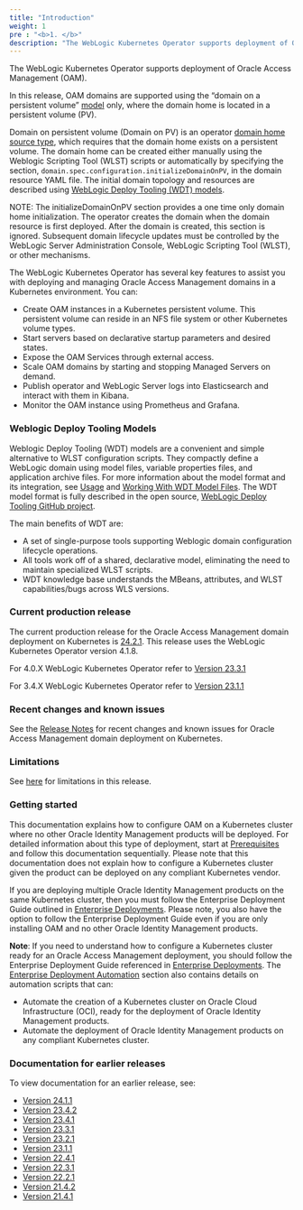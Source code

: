 ```yaml
---
title: "Introduction"
weight: 1
pre : "<b>1. </b>"
description: "The WebLogic Kubernetes Operator supports deployment of Oracle Access Management (OAM). Follow the instructions in this guide to set up these Oracle Access Management domains on Kubernetes."
---
```


The WebLogic Kubernetes Operator supports deployment of Oracle Access Management (OAM).

In this release, OAM domains are supported using the “domain on a persistent volume”
[model](https://oracle.github.io/weblogic-kubernetes-operator/managing-domains/choosing-a-model/) only, where the domain home is located in a persistent volume (PV).

Domain on persistent volume (Domain on PV) is an operator [domain home source type](https://oracle.github.io/weblogic-kubernetes-operator/managing-domains/choosing-a-model/), which requires that the domain home exists on a persistent volume. The domain home can be created either manually using the Weblogic Scripting Tool (WLST) scripts or automatically by specifying the section, `domain.spec.configuration.initializeDomainOnPV`, in the domain resource YAML file. The initial domain topology and resources are described using [WebLogic Deploy Tooling (WDT) models](https://oracle.github.io/weblogic-kubernetes-operator/managing-domains/domain-on-pv/overview/#weblogic-deploy-tooling-models).

NOTE: The initializeDomainOnPV section provides a one time only domain home initialization. The operator creates the domain when the domain resource is first deployed. After the domain is created, this section is ignored. Subsequent domain lifecycle updates must be controlled by the WebLogic Server Administration Console, WebLogic Scripting Tool (WLST), or other mechanisms.

The WebLogic Kubernetes Operator has several key features to assist you with deploying and managing Oracle Access Management domains in a Kubernetes
environment. You can:


* Create OAM instances in a Kubernetes persistent volume. This persistent volume can reside in an NFS file system or other Kubernetes volume types.
* Start servers based on declarative startup parameters and desired states.
* Expose the OAM Services through external access.
* Scale OAM domains by starting and stopping Managed Servers on demand.
* Publish operator and WebLogic Server logs into Elasticsearch and interact with them in Kibana.
* Monitor the OAM instance using Prometheus and Grafana.

### Weblogic Deploy Tooling Models

Weblogic Deploy Tooling (WDT) models are a convenient and simple alternative to WLST configuration scripts. They compactly define a WebLogic domain using model files, variable properties files, and application archive files. For more information about the model format and its integration, see [Usage](https://oracle.github.io/weblogic-kubernetes-operator/managing-domains/domain-on-pv/usage/) and [Working With WDT Model Files](https://oracle.github.io/weblogic-kubernetes-operator/managing-domains/domain-on-pv/model-files/). The WDT model format is fully described in the open source, [WebLogic Deploy Tooling GitHub project](https://oracle.github.io/weblogic-deploy-tooling/).

The main benefits of WDT are:

   + A set of single-purpose tools supporting Weblogic domain configuration lifecycle operations.
   + All tools work off of a shared, declarative model, eliminating the need to maintain specialized WLST scripts.
   + WDT knowledge base understands the MBeans, attributes, and WLST capabilities/bugs across WLS versions.

### Current production release

The current production release for the Oracle Access Management domain deployment on Kubernetes is [24.2.1](https://github.com/oracle/fmw-kubernetes/releases). This release uses the WebLogic Kubernetes Operator version 4.1.8.

For 4.0.X WebLogic Kubernetes Operator refer to [Version 23.3.1](https://oracle.github.io/fmw-kubernetes/23.3.1/idm-products/oam/)

For 3.4.X WebLogic Kubernetes Operator refer to [Version 23.1.1](https://oracle.github.io/fmw-kubernetes/23.1.1/idm-products/oam/)

### Recent changes and known issues

See the [Release Notes](../release-notes/) for recent changes and known issues for Oracle Access Management domain deployment on Kubernetes.

### Limitations

See [here](../prerequisites/#limitations) for limitations in this release.

### Getting started

This documentation explains how to configure OAM on a Kubernetes cluster where no other Oracle Identity Management products will be deployed. For detailed information about this type of deployment, start at [Prerequisites](../prerequisites) and follow this documentation sequentially. Please note that this documentation does not explain how to configure a Kubernetes cluster given the product can be deployed on any compliant Kubernetes vendor.

If you are deploying multiple Oracle Identity Management products on the same Kubernetes cluster, then you must follow the Enterprise Deployment Guide outlined in [Enterprise Deployments](../../enterprise-deployments). 
Please note, you also have the option to follow the Enterprise Deployment Guide even if you are only installing OAM and no other Oracle Identity Management products.

**Note**: If you need to understand how to configure a Kubernetes cluster ready for an Oracle Access Management deployment, you should follow the Enterprise Deployment Guide referenced in [Enterprise Deployments](../../enterprise-deployments). The [Enterprise Deployment Automation](../../enterprise-deployments/enterprise-deployment-automation) section also contains details on automation scripts that can:

   + Automate the creation of a Kubernetes cluster on Oracle Cloud Infrastructure (OCI), ready for the deployment of Oracle Identity Management products. 
   + Automate the deployment of Oracle Identity Management products on any compliant Kubernetes cluster.



### Documentation for earlier releases

To view documentation for an earlier release, see:

* [Version 24.1.1](https://oracle.github.io/fmw-kubernetes/24.1.1/idm-products/oam/)
* [Version 23.4.2](https://oracle.github.io/fmw-kubernetes/23.4.2/idm-products/oam/)
* [Version 23.4.1](https://oracle.github.io/fmw-kubernetes/23.4.1/idm-products/oam/)
* [Version 23.3.1](https://oracle.github.io/fmw-kubernetes/23.3.1/idm-products/oam/)
* [Version 23.2.1](https://oracle.github.io/fmw-kubernetes/23.2.1/idm-products/oam/)
* [Version 23.1.1](https://oracle.github.io/fmw-kubernetes/23.1.1/idm-products/oam/)
* [Version 22.4.1](https://oracle.github.io/fmw-kubernetes/22.4.1/oam/)
* [Version 22.3.1](https://oracle.github.io/fmw-kubernetes/22.3.1/oam/)
* [Version 22.2.1](https://oracle.github.io/fmw-kubernetes/22.2.1/oam/)
* [Version 21.4.2](https://oracle.github.io/fmw-kubernetes/21.4.2/oam/)
* [Version 21.4.1](https://oracle.github.io/fmw-kubernetes/21.4.1/oam/)




